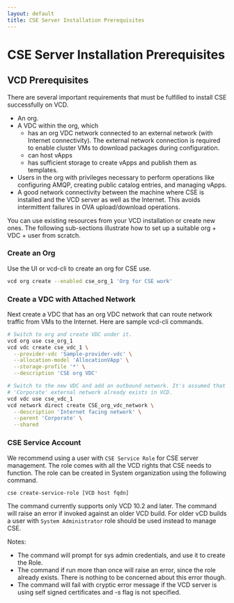 ```yaml
---
layout: default
title: CSE Server Installation Prerequisites
---
```

# CSE Server Installation Prerequisites

<a name="prerequisites"></a>
## VCD Prerequisites

There are several important requirements that must be fulfilled to install
CSE successfully on VCD.

* An org.
* A VDC within the org, which
  * has an org VDC network connected to an external network (with Internet connectivity). The external network connection is required to enable cluster VMs to download packages during configuration.
  * can host vApps
  * has sufficient storage to create vApps and publish them as templates.
* Users in the org with privileges necessary to perform operations like configuring AMQP, creating public catalog entries, and managing vApps.
* A good network connectivity between the machine where CSE is installed and the VCD server as well as the Internet.  This avoids intermittent failures in OVA upload/download operations.

You can use existing resources from your VCD installation or create
new ones. The following sub-sections illustrate how to set up a
suitable org + VDC + user from scratch.

### Create an Org

Use the UI or vcd-cli to create an org for CSE use.

```sh
vcd org create --enabled cse_org_1 'Org for CSE work'
```

### Create a VDC with Attached Network

Next create a VDC that has an org VDC network that can route network traffic
from VMs to the Internet. Here are sample vcd-cli commands.

```sh
# Switch to org and create VDC under it.
vcd org use cse_org_1
vcd vdc create cse_vdc_1 \
  --provider-vdc 'Sample-provider-vdc' \
  --allocation-model 'AllocationVApp' \
  --storage-profile '*' \
  --description 'CSE org VDC'

# Switch to the new VDC and add an outbound network. It's assumed that the
# 'Corporate' external network already exists in VCD.
vcd vdc use cse_vdc_1
vcd network direct create CSE_org_vdc_network \
  --description 'Internet facing network' \
  --parent 'Corporate' \
  --shared
```

<a name="service_account"></a>
### CSE Service Account

We recommend using a user with `CSE Service Role` for CSE server management.
The role comes with all the VCD rights that CSE needs to function. The role
can be created in System organization using the following command.

```sh
cse create-service-role [VCD host fqdn]
```
The command currently supports only VCD 10.2 and later. The command will raise
an error if invoked against an older VCD build. For older vCD builds a user with
`System Administrator` role should be used instead to manage CSE.

Notes:
* The command will prompt for sys admin credentials, and use it to create the Role.
* The command if run more than once will raise an error, since the role already
exists. There is nothing to be concerned about this error though.
* The command will fail with cryptic error message if the VCD server is using
self signed certificates and -s flag is not specified.
